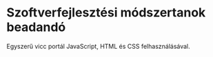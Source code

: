 # Szoftverfejlesztési módszertanok beadandó

Egyszerű vicc portál JavaScript, HTML és CSS felhasználásával.